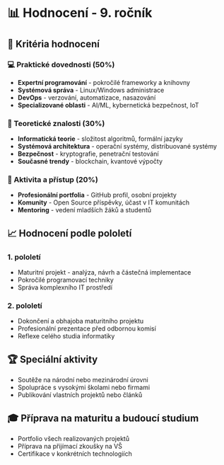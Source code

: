 # 📊 Hodnocení - 9. ročník

## 🎯 Kritéria hodnocení

### 💻 Praktické dovednosti (50%)
- **Expertní programování** - pokročilé frameworky a knihovny
- **Systémová správa** - Linux/Windows administrace
- **DevOps** - verzování, automatizace, nasazování
- **Specializované oblasti** - AI/ML, kybernetická bezpečnost, IoT

### 🧠 Teoretické znalosti (30%)
- **Informatická teorie** - složitost algoritmů, formální jazyky
- **Systémová architektura** - operační systémy, distribuované systémy
- **Bezpečnost** - kryptografie, penetrační testování
- **Současné trendy** - blockchain, kvantové výpočty

### 🤝 Aktivita a přístup (20%)
- **Profesionální portfolia** - GitHub profil, osobní projekty
- **Komunity** - Open Source příspěvky, účast v IT komunitách
- **Mentoring** - vedení mladších žáků a studentů

## 📈 Hodnocení podle pololetí

### 1. pololetí
- Maturitní projekt - analýza, návrh a částečná implementace
- Pokročilé programovací techniky
- Správa komplexního IT prostředí

### 2. pololetí
- Dokončení a obhajoba maturitního projektu
- Profesionální prezentace před odbornou komisí
- Reflexe celého studia informatiky

## 🏆 Speciální aktivity
- Soutěže na národní nebo mezinárodní úrovni
- Spolupráce s vysokými školami nebo firmami
- Publikování vlastních projektů nebo článků

## 🎓 Příprava na maturitu a budoucí studium
- Portfolio všech realizovaných projektů
- Příprava na přijímací zkoušky na VŠ
- Certifikace v konkrétních technologiích
